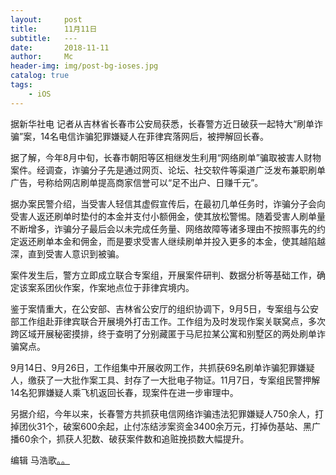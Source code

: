 ```yaml
---
layout:     post
title:      11月11日
subtitle:   ---
date:       2018-11-11
author:     Mc
header-img: img/post-bg-ioses.jpg
catalog: true
tags:
    - iOS
---
```


据新华社电 记者从吉林省长春市公安局获悉，长春警方近日破获一起特大“刷单诈骗”案，14名电信诈骗犯罪嫌疑人在菲律宾落网后，被押解回长春。



据了解，今年8月中旬，长春市朝阳等区相继发生利用“网络刷单”骗取被害人财物案件。经调查，诈骗分子先是通过网页、论坛、社交软件等渠道广泛发布兼职刷单广告，号称给网店刷单提高商家信誉可以“足不出户、日赚千元”。



据办案民警介绍，当受害人轻信其虚假宣传后，在最初几单任务时，诈骗分子会向受害人返还刷单时垫付的本金并支付小额佣金，使其放松警惕。随着受害人刷单量不断增多，诈骗分子最后会以未完成任务量、网络故障等诸多理由不按照事先的约定返还刷单本金和佣金，而是要求受害人继续刷单并投入更多的本金，使其越陷越深，直到受害人意识到被骗。



案件发生后，警方立即成立联合专案组，开展案件研判、数据分析等基础工作，确定该案系团伙作案，作案地点位于菲律宾境内。



鉴于案情重大，在公安部、吉林省公安厅的组织协调下，9月5日，专案组与公安部工作组赴菲律宾联合开展境外打击工作。工作组为及时发现作案关联窝点，多次跨区域开展秘密摸排，终于查明了分别藏匿于马尼拉某公寓和别墅区的两处刷单诈骗窝点。



9月14日、9月26日，工作组集中开展收网工作，共抓获69名刷单诈骗犯罪嫌疑人，缴获了一大批作案工具、封存了一大批电子物证。11月7日，专案组民警押解14名犯罪嫌疑人乘飞机返回长春，现案件在进一步审理中。



另据介绍，今年以来，长春警方共抓获电信网络诈骗违法犯罪嫌疑人750余人，打掉团伙31个，破案600余起，止付冻结涉案资金3400余万元，打掉伪基站、黑广播60余个，抓获人犯数、破获案件数和追赃挽损数大幅提升。



编辑 马浩歌[。。](http://www.bjnews.com.cn/news/2018/11/11/520321.html "。。")

